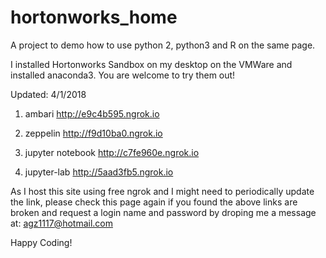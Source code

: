 

# hortonworks_home


A project to demo how to use python 2, python3 and R on the same page. 

I installed Hortonworks Sandbox on my desktop on the VMWare and installed anaconda3. You are welcome to try them out!


Updated: 4/1/2018

1) ambari 
http://e9c4b595.ngrok.io

2) zeppelin 
http://f9d10ba0.ngrok.io

3) jupyter notebook
http://c7fe960e.ngrok.io

4) jupyter-lab 
http://5aad3fb5.ngrok.io

As I host this site using free ngrok and I might need to periodically update the link, please check this page again if you found the above links are broken and request a login name and password by droping me a message at: agz1117@hotmail.com

Happy Coding!



